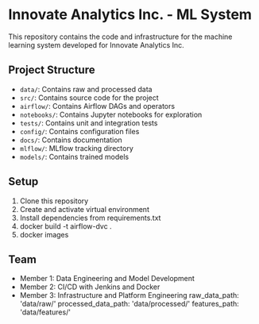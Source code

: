 # Innovate Analytics Inc. - ML System

This repository contains the code and infrastructure for the machine learning system developed for Innovate Analytics Inc.

## Project Structure

- `data/`: Contains raw and processed data
- `src/`: Contains source code for the project
- `airflow/`: Contains Airflow DAGs and operators
- `notebooks/`: Contains Jupyter notebooks for exploration
- `tests/`: Contains unit and integration tests
- `config/`: Contains configuration files
- `docs/`: Contains documentation
- `mlflow/`: MLflow tracking directory
- `models/`: Contains trained models

## Setup

1. Clone this repository
2. Create and activate virtual environment
3. Install dependencies from requirements.txt
4. docker build -t airflow-dvc .
5. docker images

## Team

- Member 1: Data Engineering and Model Development
- Member 2: CI/CD with Jenkins and Docker
- Member 3: Infrastructure and Platform Engineering
  raw_data_path: 'data/raw/'
  processed_data_path: 'data/processed/'
  features_path: 'data/features/'
